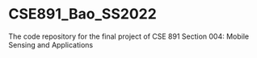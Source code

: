 # CSE891_Bao_SS2022
The code repository for the final project of CSE 891 Section 004: Mobile Sensing and Applications
